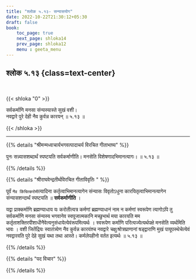 ```yaml
---
title: "श्लोक ५.१३- सन्यासयोग"
date: 2022-10-22T21:30:12+05:30
draft: false
book:
    toc_page: true
    next_page: shloka14
    prev_page: shloka12
    menu : geeta_menu
---
```




## श्लोक ५.१३ {class=text-center}

<br/>

{{< shloka  "0"  >}}

सर्वकर्माणि मनसा संन्यस्यास्ते सुखं वशी।  
नवद्वारे पुरे देही नैव कुर्वन्न कारयन् ॥ ५.१३ ॥

{{< /shloka >}}

---


{{% details "श्रीमन्मध्वाचार्यभगवत्पादाचर्य विरचित  गीताभाष्य" %}}

पुनः सन्न्यासशब्दार्थं स्पष्टयति सर्वकर्माणीति। 
मनसेति विशेषणादभिमानत्यागः। ॥ ५.१३ ॥

{{% /details %}}



{{% details "श्रीराघवेन्द्रतीर्थविरचित गीताविवृतिः " %}}

पूर्वं `नैव किंचित्करोमी`त्यादिना कर्तृत्वाभिमानत्यागेन
संन्यासः विवृतोऽधुना कारयितृत्वाभिमानत्यागेन 
संन्यासशन्दार्थं स्पष्टयति
॥ **सर्वकर्माणीति** ।   

यद्वा प्राक्कर्माणि ब्रह्मण्याधाय यः करोतीत्यत्र कर्मणां
ब्रह्मण्याधानं नाम न कर्मणां स्वरूपेण त्यागोऽपि तु 
सर्वकर्माणि मनसा संन्यस्य
भगवानेव स्वपूजात्मकानि मच्छुभार्थ मया कारयति मम
कर्तृताशक्तिरपीशाधीनैवेत्यनुसंधायेत्येवंरूपमित्यर्थः । 
स्वरूपेण कर्माणि परित्यज्येत्यर्थपक्षे मनसेति व्यर्थमिति भावः । 
वशी जितेंद्रियः स्वातंत्र्येण नैव
कुर्वन्न कारयंश्च नवद्वारे चक्षुःश्रोत्रघ्राणानां षड्द्वाराणि 
मुखं पायूपस्थेचेत्येवं नवद्वारवति पुरे देहे सुखं 
यथा तथा आस्ते। कर्मलेपहीनो वर्तत
इत्यर्थः ॥ ५.१३ ॥

{{% /details %}}



{{% details "पद विचार" %}}


{{% /details %}}
